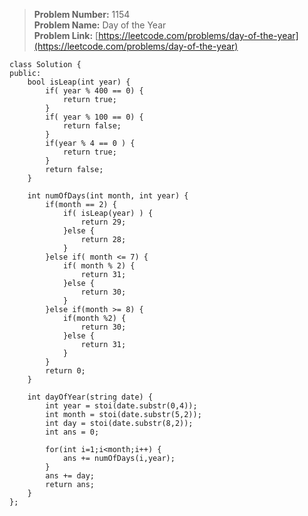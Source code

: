 > **Problem Number:** 1154 <br>
> **Problem Name:** Day of the Year <br>
> **Problem Link:** [https://leetcode.com/problems/day-of-the-year](https://leetcode.com/problems/day-of-the-year) <br>

    class Solution {
    public:
        bool isLeap(int year) {
            if( year % 400 == 0) {
                return true;
            }
            if( year % 100 == 0) {
                return false;
            }
            if(year % 4 == 0 ) {
                return true;
            }
            return false;
        }

        int numOfDays(int month, int year) {
            if(month == 2) {
                if( isLeap(year) ) {
                    return 29;
                }else {
                    return 28;
                }
            }else if( month <= 7) {
                if( month % 2) {
                    return 31;
                }else {
                    return 30;
                }
            }else if(month >= 8) {
                if(month %2) {
                    return 30;
                }else {
                    return 31;
                }
            }
            return 0;
        }

        int dayOfYear(string date) {
            int year = stoi(date.substr(0,4));
            int month = stoi(date.substr(5,2));
            int day = stoi(date.substr(8,2));
            int ans = 0;

            for(int i=1;i<month;i++) {
                ans += numOfDays(i,year);
            }
            ans += day;
            return ans;
        }
    };